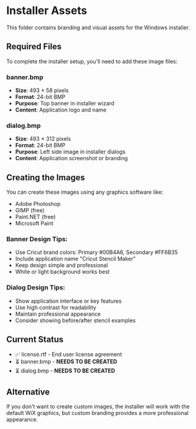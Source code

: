 # Installer Assets

This folder contains branding and visual assets for the Windows installer.

## Required Files

To complete the installer setup, you'll need to add these image files:

### banner.bmp
- **Size**: 493 × 58 pixels
- **Format**: 24-bit BMP
- **Purpose**: Top banner in installer wizard
- **Content**: Application logo and name

### dialog.bmp  
- **Size**: 493 × 312 pixels
- **Format**: 24-bit BMP
- **Purpose**: Left side image in installer dialogs
- **Content**: Application screenshot or branding

## Creating the Images

You can create these images using any graphics software like:
- Adobe Photoshop
- GIMP (free)
- Paint.NET (free)
- Microsoft Paint

### Banner Design Tips:
- Use Cricut brand colors: Primary #00B4A6, Secondary #FF6B35
- Include application name "Cricut Stencil Maker"
- Keep design simple and professional
- White or light background works best

### Dialog Design Tips:
- Show application interface or key features
- Use high contrast for readability
- Maintain professional appearance
- Consider showing before/after stencil examples

## Current Status

- ✅ license.rtf - End user license agreement
- ⏳ banner.bmp - **NEEDS TO BE CREATED**
- ⏳ dialog.bmp - **NEEDS TO BE CREATED**

## Alternative

If you don't want to create custom images, the installer will work with the default WiX graphics, but custom branding provides a more professional appearance.